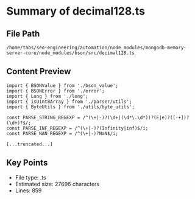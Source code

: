 # Summary of decimal128.ts
  
## File Path
`/home/tabs/seo-engineering/automation/node_modules/mongodb-memory-server-core/node_modules/bson/src/decimal128.ts`

## Content Preview
```
import { BSONValue } from './bson_value';
import { BSONError } from './error';
import { Long } from './long';
import { isUint8Array } from './parser/utils';
import { ByteUtils } from './utils/byte_utils';

const PARSE_STRING_REGEXP = /^(\+|-)?(\d+|(\d*\.\d*))?(E|e)?([-+])?(\d+)?$/;
const PARSE_INF_REGEXP = /^(\+|-)?(Infinity|inf)$/i;
const PARSE_NAN_REGEXP = /^(\+|-)?NaN$/i;

[...truncated...]
```

## Key Points
- File type: .ts
- Estimated size: 27696 characters
- Lines: 859
